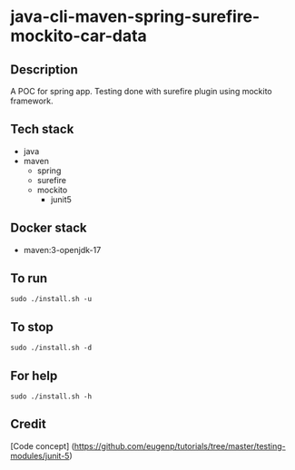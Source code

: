 # java-cli-maven-spring-surefire-mockito-car-data

## Description
A POC for spring app. Testing done with surefire
plugin using mockito framework.

## Tech stack
- java
- maven
  - spring
  - surefire
  - mockito
    - junit5

## Docker stack
- maven:3-openjdk-17

## To run
`sudo ./install.sh -u`

## To stop
`sudo ./install.sh -d`

## For help
`sudo ./install.sh -h`

## Credit
[Code concept] (https://github.com/eugenp/tutorials/tree/master/testing-modules/junit-5)
